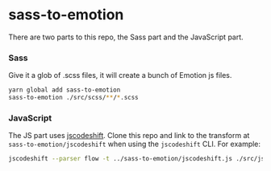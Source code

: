 # sass-to-emotion

There are two parts to this repo, the Sass part and the JavaScript part.

### Sass

Give it a glob of .scss files, it will create a bunch of Emotion js files.

```sh
yarn global add sass-to-emotion
sass-to-emotion ./src/scss/**/*.scss
```

### JavaScript

The JS part uses [jscodeshift](https://github.com/facebook/jscodeshift). Clone this repo and link to the transform at `sass-to-emotion/jscodeshift` when using the `jscodeshift` CLI. For example:

```sh
jscodeshift --parser flow -t ../sass-to-emotion/jscodeshift.js ./src/js
```
